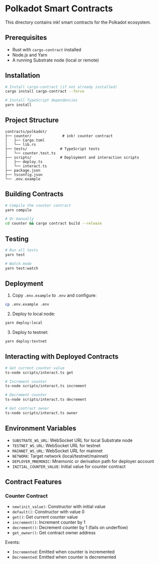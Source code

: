 # Polkadot Smart Contracts

This directory contains ink! smart contracts for the Polkadot ecosystem.

## Prerequisites

- Rust with `cargo-contract` installed
- Node.js and Yarn
- A running Substrate node (local or remote)

## Installation

```bash
# Install cargo-contract (if not already installed)
cargo install cargo-contract --force

# Install TypeScript dependencies
yarn install
```

## Project Structure

```
contracts/polkadot/
├── counter/              # ink! counter contract
│   ├── Cargo.toml
│   └── lib.rs
├── tests/               # TypeScript tests
│   └── counter.test.ts
├── scripts/             # Deployment and interaction scripts
│   ├── deploy.ts
│   └── interact.ts
├── package.json
├── tsconfig.json
└── .env.example
```

## Building Contracts

```bash
# Compile the counter contract
yarn compile

# Or manually
cd counter && cargo contract build --release
```

## Testing

```bash
# Run all tests
yarn test

# Watch mode
yarn test:watch
```

## Deployment

1. Copy `.env.example` to `.env` and configure:
```bash
cp .env.example .env
```

2. Deploy to local node:
```bash
yarn deploy:local
```

3. Deploy to testnet:
```bash
yarn deploy:testnet
```

## Interacting with Deployed Contracts

```bash
# Get current counter value
ts-node scripts/interact.ts get

# Increment counter
ts-node scripts/interact.ts increment

# Decrement counter
ts-node scripts/interact.ts decrement

# Get contract owner
ts-node scripts/interact.ts owner
```

## Environment Variables

- `SUBSTRATE_WS_URL`: WebSocket URL for local Substrate node
- `TESTNET_WS_URL`: WebSocket URL for testnet
- `MAINNET_WS_URL`: WebSocket URL for mainnet
- `NETWORK`: Target network (local/testnet/mainnet)
- `DEPLOYER_MNEMONIC`: Mnemonic or derivation path for deployer account
- `INITIAL_COUNTER_VALUE`: Initial value for counter contract

## Contract Features

### Counter Contract
- `new(init_value)`: Constructor with initial value
- `default()`: Constructor with value 0
- `get()`: Get current counter value
- `increment()`: Increment counter by 1
- `decrement()`: Decrement counter by 1 (fails on underflow)
- `get_owner()`: Get contract owner address

Events:
- `Incremented`: Emitted when counter is incremented
- `Decremented`: Emitted when counter is decremented